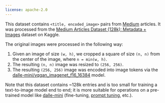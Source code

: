 ```yaml
---
license: apache-2.0
---
```

This dataset contains `<title, encoded_image>` pairs from [Medium](https://medium.com) articles. It was processed from the [Medium Articles Dataset (128k): Metadata + Images](https://www.kaggle.com/datasets/succinctlyai/medium-data) dataset on Kaggle.

The original images were processed in the following way:
1. Given an image of size `(w, h)`, we cropped a square of size `(n, n)` from the center of the image, where `n = min(w, h)`.
2. The resulting `(n, n)` image was resized to `(256, 256)`.
3. The resulting `(256, 256)` image was encoded into image tokens via the [dalle-mini/vqgan\_imagenet\_f16\_16384](https://huggingface.co/dalle-mini/vqgan_imagenet_f16_16384) model.

Note that this dataset contains ~128k entries and is too small for training a text-to-image model end to end; it is more suitable for operations on a pre-trained model 
 like [dalle-mini](https://huggingface.co/dalle-mini/dalle-mini) (fine-tuning, [prompt tuning](https://arxiv.org/pdf/2104.08691.pdf), etc.).